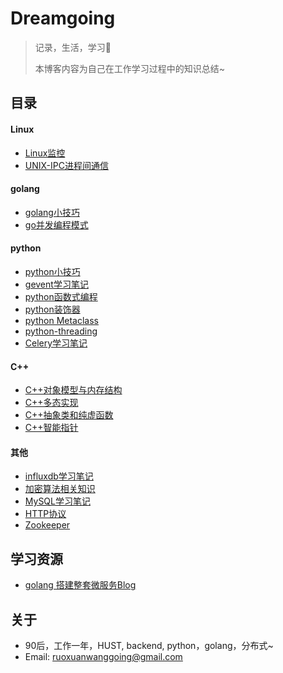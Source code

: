 # Dreamgoing

>记录，生活，学习:apple:  
>
>本博客内容为自己在工作学习过程中的知识总结~



## 目录

#### Linux

+ [Linux监控](./Linux监控.html)
+ [UNIX-IPC进程间通信](./UNIX-IPC进程间通信.html)

#### golang

+ [golang小技巧](./golang小技巧.html)
+ [go并发编程模式](./go并发编程模式.html)

#### python

+ [python小技巧](./python小技巧.html)
+ [gevent学习笔记](./gevent学习笔记.html)
+ [python函数式编程](./python函数式编程.html)
+ [python装饰器](./Python装饰器.html)
+ [python Metaclass](./Python-metaclass.html)
+ [python-threading](./Python-threading.html)
+ [Celery学习笔记](./Celery学习笔记.html)

#### C++

+ [C++对象模型与内存结构](c++对象模型与内存结构.html)
+ [C++多态实现](./C++多态实现.html)
+ [C++抽象类和纯虚函数](C++抽象类和纯虚函数.html)
+ [C++智能指针](./C++智能指针.html)

#### 其他

+ [influxdb学习笔记](./influxdb学习笔记.html)
+ [加密算法相关知识](./加密算法相关知识.html)
+ [MySQL学习笔记](./mysql学习笔记.html)
+ [HTTP协议](./HTTP协议.html)
+ [Zookeeper](./Zookeeper.html)

## 学习资源

+ [golang 搭建整套微服务Blog](http://callistaenterprise.se/blogg/teknik/2017/02/17/go-blog-series-part1/)

## 关于

+ 90后，工作一年，HUST,  backend,  python，golang，分布式~ 
+ Email: ruoxuanwanggoing@gmail.com



